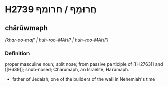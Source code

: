 # H2739 חֲרוּמַף / חרומף

## chărûwmaph

_(khar-oo-maf' | huh-roo-MAHP | huh-roo-MAHF)_

### Definition

proper masculine noun; split nose; from passive participle of [[H2763]] and [[H639]]; snub-nosed; Charumaph, an Israelite; Harumaph.

- father of Jedaiah, one of the builders of the wall in Nehemiah's time
